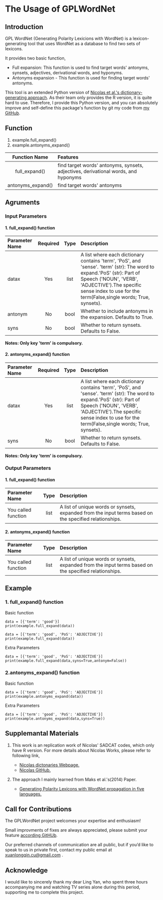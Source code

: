# The Usage of GPLWordNet

## Introduction
GPL WordNet (Generating Polarity Lexicions with WordNet) is a lexicon-generating tool that uses WordNet as a database to find two sets of lexicons.

It provides two basic function,
- Full expansion: This function is used to find target words' antonyms, synsets, adjectives, derivational words, and hyponyms.
- Antonyms expansion - This function is used for finding target words' antonyms.

This tool is an extended Python version of [Nicolas et al.'s dictionary-generating approach](https://gandalfnicolas.github.io/SADCAT/). As their team only provides the R version, it is quite hard to use. Therefore, I provide this Python version, and you can absolutely improve and self-define this package's function by git my code from [my GitHub](https://github.com/XuanlongQ/Generating_Polarity_Lexicons/tree/master).

## Function
1. example.full_expand()
2. example.antonyms_expand()

| Function Name | Features |
|:--:|:-----|
|full_expand()|find target words' antonyms, synsets, adjectives, derivational words, and hyponyms|
|antonyms_expand()|find target words' antonyms|


## Agruments
### Input Parameters
#### 1. full_expand() function
| Parameter Name | Required | Type | Description |
|:--|:--:|:--:|:-----|
| datax  | Yes  | list  | A list where each dictionary contains 'term', 'PoS', and 'sense'. 'term' (str): The word to expand.'PoS' (str): Part of Speech ('NOUN', 'VERB', 'ADJECTIVE').The specific sense index to use for the term(False,single words; True, synsets).|
| antonym  | No  | bool  | Whether to include antonyms in the expansion. Defaults to True.  |
| syns  | No  | bool  | Whether to return synsets. Defaults to False.|

**Notes: Only key 'term' is compulsory.**

#### 2. antonyms_expand() function
| Parameter Name | Required | Type | Description |
|:--|:--:|:--:|:-----|
| datax  | Yes  | list  | A list where each dictionary contains 'term', 'PoS', and 'sense'. 'term' (str): The word to expand.'PoS' (str): Part of Speech ('NOUN', 'VERB', 'ADJECTIVE').The specific sense index to use for the term(False,single words; True, synsets).|
| syns  | No  | bool  | Whether to return synsets. Defaults to False.|

**Notes: Only key 'term' is compulsory.**

### Output Parameters
#### 1. full_expand() function
| Parameter Name  | Type | Description |
|:--|:--:|:-----|
|You called function|list|A list of unique words or synsets, expanded from the input terms based on the specified relationships.

#### 2. antonyms_expand() function
| Parameter Name  | Type | Description |
|:--|:--:|:-----|
|You called function|list|A list of unique words or synsets, expanded from the input terms based on the specified relationships.

## Example
### 1. full_expand() function

Basic function
```{python}
data = [{'term': 'good'}]
print(example.full_expand(data))
```

```{python}
data = [{'term': 'good', 'PoS': 'ADJECTIVE'}]
print(example.full_expand(data))
```

Extra Parameters
```{python}
data = [{'term': 'good', 'PoS': 'ADJECTIVE'}]
print(example.full_expand(data,syns=True,antonym=False))
```

### 2.antonyms_expand() function

Basic function
```{python}
data = [{'term': 'good', 'PoS': 'ADJECTIVE'}]
print(example.antonyms_expand(data))
```

Extra Parameters
```{python}
data = [{'term': 'good', 'PoS': 'ADJECTIVE'}]
print(example.antonyms_expand(data,syns=True))
```

## Supplemantal Materials
1. This work is an replication work of Nicolas' SADCAT codes, which only have R version. For more details about Nicolas Works, please refer to following link,
   - [Nicolas dictonaries Webpage.](https://gandalfnicolas.github.io/SADCAT/)
   - [Nicolas GitHub.](https://github.com/gandalfnicolas/SADCAT)

2. The approach I mainly learned from Maks et al.'s(2014) Paper.
   - [Generating Polarity Lexicons with WordNet propagation in five languages.](http://www.lrec-conf.org/proceedings/lrec2014/pdf/847_Paper.pdf)

## Call for Contributions
The GPLWordNet project welcomes your expertise and enthusiasm!

Small improvments of fixes are always appreciated, please submit your feature [according GitHUb](https://github.com/XuanlongQ/Generating_Polarity_Lexicons/tree/master).

Our preferred channels of communication are all public, but if you’d like to speak to us in private first, contact my public email at xuanlongqin.cu@gmail.com . 

## Acknowledge
I would like to sincerely thank my dear Ling Yan, who spent three hours accompanying me and watching TV series alone during this period, supporting me to complete this project.
